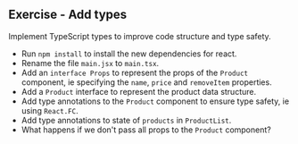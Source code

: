 ## Exercise - Add types

Implement TypeScript types to improve code structure and type safety.

- Run `npm install` to install the new dependencies for react.
- Rename the file `main.jsx` to `main.tsx`.
- Add an `interface Props` to represent the props of the `Product` component, ie specifying the `name`, `price` and `removeItem` properties.
- Add a `Product` interface to represent the product data structure.
- Add type annotations to the `Product` component to ensure type safety, ie using `React.FC`.
- Add type annotations to state of `products` in `ProductList`.
- What happens if we don't pass all props to the `Product` component?
